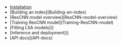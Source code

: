 * [Installation](Installation)
* \[Building an index\](Building-an-index)
* \[ResCNN model overview\](ResCNN-model-overview)
* \[Training ResCNN model\](Training-ResCNN-model)
* \[Fitting LSA models\]()
* \[Inference and deployment\]()
* \[API docs](API-docs)
